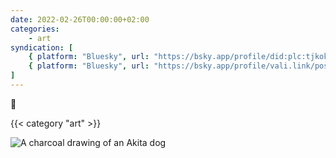 ```yaml
---
date: 2022-02-26T00:00:00+02:00
categories:
    - art
syndication: [
    { platform: "Bluesky", url: "https://bsky.app/profile/did:plc:tjkokzqdnfzzlaxdjjzzzi5b/post/3k7rmhaunle2s", hidden: true },
    { platform: "Bluesky", url: "https://bsky.app/profile/vali.link/post/3k7rmhaunle2s" }
]
---
```

🐶

{{< category "art" >}}

<img class="u-featured" src="/posts/2022-02-26_0000/akita.jpg" alt="A charcoal drawing of an Akita dog" >
